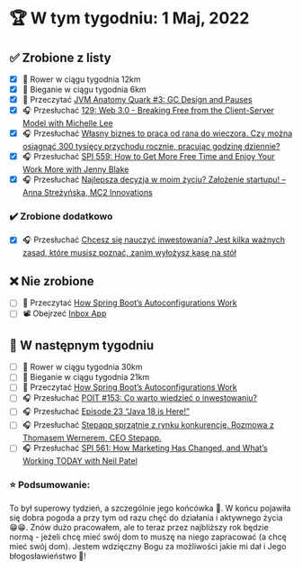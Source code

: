 # 🏆 W tym tygodniu: 1 Maj, 2022

## ✅ Zrobione z listy
- [x] 🚴 Rower w ciągu tygodnia 12km
- [x] 🏃 Bieganie w ciągu tygodnia 6km
- [x] 📗 Przeczytać [JVM Anatomy Quark #3: GC Design and Pauses](https://shipilev.net/jvm/anatomy-quarks/3-gc-design-and-pauses/)
- [x] 🎧 Przesłuchać [129: Web 3.0 - Breaking Free from the Client-Server Model with Michelle Lee](https://www.programmingthrowdown.com/2022/03/129-web-30-breaking-free-from-client.html)
- [x] 🎧 Przesłuchać [Własny biznes to praca od rana do wieczora. Czy można osiągnąć 300 tysięcy przychodu rocznie, pracując godzinę dziennie?](https://malawielkafirma.pl/jak-prowadzic-wlasny-biznes-gdy-masz-malo-czasu/)
- [x] 🎧 Przesłuchać [SPI 559: How to Get More Free Time and Enjoy Your Work More with Jenny Blake](https://www.smartpassiveincome.com/podcasts/spi-559-get-more-free-time-and-enjoy-your-work-more/)
- [x] 🎧 Przesłuchać [Najlepsza decyzja w moim życiu? Założenie startupu! – Anna Streżyńska, MC2 Innovations](https://zaprojektujswojezycie.pl/najlepsza-decyzja-w-moim-zyciu-zalozenie-startupu-anna-strezynska-mc2-innovations/)

### ✔️ Zrobione dodatkowo
- [x] 🎧 Przesłuchać [Chcesz się nauczyć inwestowania? Jest kilka ważnych zasad, które musisz poznać, zanim wyłożysz kasę na stół](https://malawielkafirma.pl/nauka-inwestowania/)

## ❌ Nie zrobione
- [ ] 📗 Przeczytać [How Spring Boot’s Autoconfigurations Work](https://www.marcobehler.com/guides/spring-boot)
- [ ] 📽️ Obejrzeć [Inbox App](https://www.youtube.com/watch?v=Tdo16MXXt1M&list=PLqq-6Pq4lTTak0b5DnJ-x85MWMPaTdl4A&index=5)

## 📝 W następnym tygodniu
- [ ] 🚴 Rower w ciągu tygodnia 30km
- [ ] 🏃 Bieganie w ciągu tygodnia 21km
- [ ] 📗 Przeczytać [How Spring Boot’s Autoconfigurations Work](https://www.marcobehler.com/guides/spring-boot)
- [ ] 🎧 Przesłuchać [POIT #153: Co warto wiedzieć o inwestowaniu?](https://porozmawiajmyoit.pl/poit-153-co-warto-wiedziec-o-inwestowaniu/)
- [ ] 🎧 Przesłuchać [Episode 23 “Java 18 is Here!”](https://inside.java/2022/03/22/podcast-023/)
- [ ] 🎧 Przesłuchać [Stepapp sprzątnie z rynku konkurencję. Rozmowa z Thomasem Wernerem, CEO Stepapp.](https://zaprojektujswojezycie.pl/stepapp-sprzatnie-z-rynku-konkurencje-rozmowa-z-thomasem-wernerem-ceo-stepapp-%ef%bf%bc/)
- [ ] 🎧 Przesłuchać [SPI 561: How Marketing Has Changed, and What’s Working TODAY with Neil Patel](https://www.smartpassiveincome.com/podcasts/spi-561-how-marketing-has-changed-with-neil-patel/)

### ⭐ Podsumowanie:
To był superowy tydzień, a szczególnie jego końcówka 👊. W końcu pojawiła się dobra pogoda a przy tym od razu chęć do działania i aktywnego życia 😁😁. Znów dużo pracowałem, ale to teraz przez najbliższy rok będzie normą - jeżeli chcę mieć swój dom to muszę na niego zapracować (a chcę mieć swój dom). Jestem wdzięczny Bogu za możliwości jakie mi dał i Jego błogosławieństwo 🙏!
